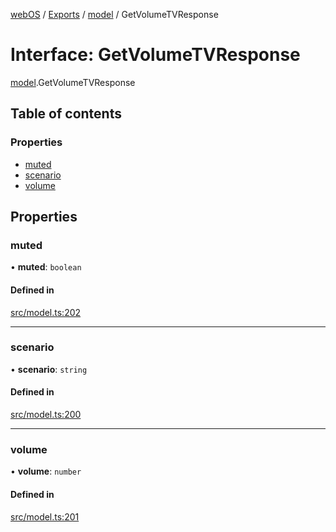 [webOS](../README.md) / [Exports](../modules.md) / [model](../modules/model.md) / GetVolumeTVResponse

# Interface: GetVolumeTVResponse

[model](../modules/model.md).GetVolumeTVResponse

## Table of contents

### Properties

- [muted](model.GetVolumeTVResponse.md#muted)
- [scenario](model.GetVolumeTVResponse.md#scenario)
- [volume](model.GetVolumeTVResponse.md#volume)

## Properties

### muted

• **muted**: `boolean`

#### Defined in

[src/model.ts:202](https://github.com/Dabolus/webos-tv/blob/60076f0/src/model.ts#L202)

___

### scenario

• **scenario**: `string`

#### Defined in

[src/model.ts:200](https://github.com/Dabolus/webos-tv/blob/60076f0/src/model.ts#L200)

___

### volume

• **volume**: `number`

#### Defined in

[src/model.ts:201](https://github.com/Dabolus/webos-tv/blob/60076f0/src/model.ts#L201)
